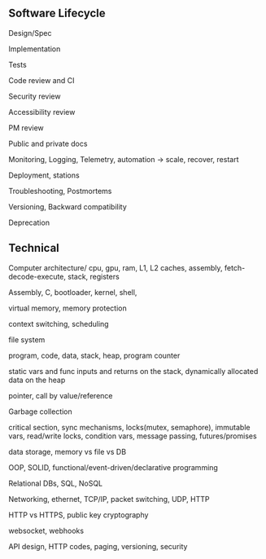 ---
---


## Software Lifecycle 

Design/Spec

Implementation 

Tests

Code review and CI  

Security review 

Accessibility review 

PM review 

Public and private docs

Monitoring, Logging, Telemetry, automation -> scale, recover, restart 

Deployment, stations 

Troubleshooting, Postmortems 

Versioning, Backward compatibility 

Deprecation

## Technical 

Computer architecture/ cpu, gpu, ram, L1, L2 caches, assembly, fetch-decode-execute, stack, registers 

Assembly, C, bootloader, kernel, shell, 

virtual memory, memory protection 

context switching, scheduling 

file system 

program, code, data, stack, heap, program counter

static vars and func inputs and returns on the stack, dynamically allocated data on the heap  

pointer, call by value/reference

Garbage collection 

critical section, sync mechanisms, locks(mutex, semaphore), immutable vars, read/write locks, condition vars, message passing, futures/promises 

data storage, memory vs file vs DB 

OOP, SOLID, functional/event-driven/declarative programming 

Relational DBs, SQL, NoSQL

Networking, ethernet, TCP/IP, packet switching, UDP, HTTP 

HTTP vs HTTPS, public key cryptography

websocket, webhooks 

API design, HTTP codes, paging, versioning, security 












